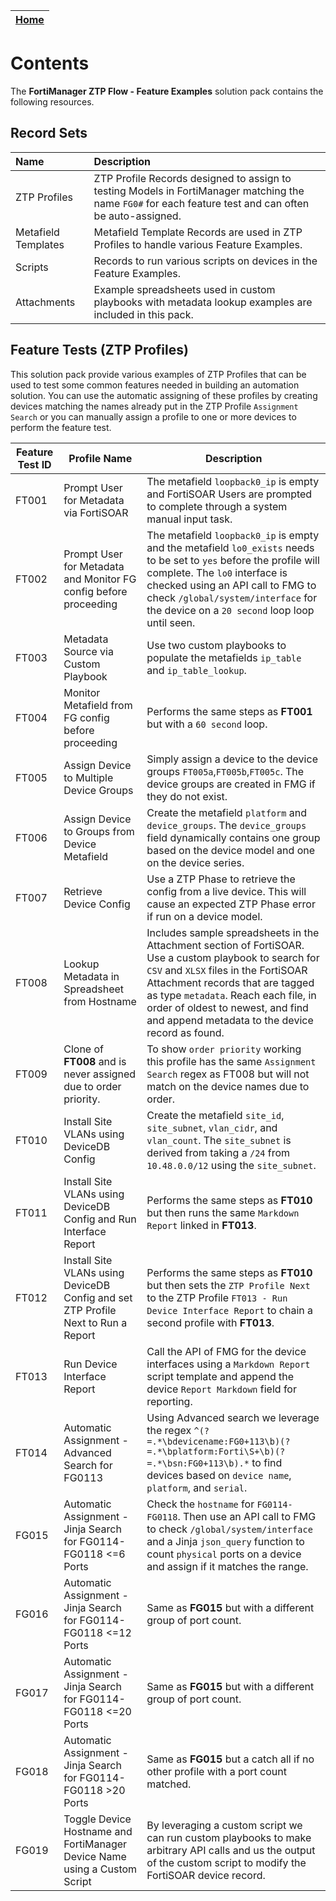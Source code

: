 | [Home](../README.md) |
|----------------------|

# Contents

The **FortiManager ZTP Flow - Feature Examples** solution pack contains the following resources.

## Record Sets

|**Name**|**Description**|
| :- | :- |
|  ZTP Profiles  |  ZTP Profile Records designed to assign to testing Models in FortiManager matching the name `FG0#` for each feature test and can often be auto-assigned. |
|  Metafield Templates  |  Metafield Template Records are used in ZTP Profiles to handle various Feature Examples.  |
|  Scripts  |  Records to run various scripts on devices in the Feature Examples. |
|  Attachments  | Example spreadsheets used in custom playbooks with metadata lookup examples are included in this pack. |

## Feature Tests (ZTP Profiles)

This solution pack provide various examples of ZTP Profiles that can be used to test some common features needed in building an automation solution. You can use the automatic assigning of these profiles by creating devices matching the names already put in the ZTP Profile `Assignment Search` or you can manually assign a profile to one or more devices to perform the feature test. 

| Feature Test ID | Profile Name | Description | 
| --------------- | ------- | ----------- |
| FT001 | Prompt User for Metadata via FortiSOAR | The metafield `loopback0_ip` is empty and FortiSOAR Users are prompted to complete through a system manual input task. |
| FT002 | Prompt User for Metadata and Monitor FG config before proceeding | The metafield `loopback0_ip` is empty and the metafield `lo0_exists` needs to be set to `yes` before the profile will complete. The `lo0` interface is checked using an API call to FMG to check `/global/system/interface` for the device on a `20 second` loop loop until seen. |
| FT003 | Metadata Source via Custom Playbook | Use two custom playbooks to populate the metafields `ip_table` and `ip_table_lookup`.  |
| FT004 | Monitor Metafield from FG config before proceeding | Performs the same steps as **FT001** but with a `60 second` loop. |
| FT005 | Assign Device to Multiple Device Groups | Simply assign a device to the device groups `FT005a`,`FT005b`,`FT005c`. The device groups are created in FMG if they do not exist. |
| FT006 | Assign Device to Groups from Device Metafield | Create the metafield `platform` and `device_groups`. The `device_groups` field dynamically contains one group based on the device model and one on the device series. |
| FT007 | Retrieve Device Config | Use a ZTP Phase to retrieve the config from a live device. This will cause an expected ZTP Phase error if run on a device model. |
| FT008 | Lookup Metadata in Spreadsheet from Hostname | Includes sample spreadsheets in the Attachment section of FortiSOAR. Use a custom playbook to search for `CSV` and `XLSX` files in the FortiSOAR Attachment records that are tagged as type `metadata`. Reach each file, in order of oldest to newest, and find and append metadata to the device record as found. |
| FT009 | Clone of **FT008** and is never assigned due to order priority. | To show `order priority` working this profile has the same `Assignment Search` regex as FT008 but will not match on the device names due to order. |
| FT010 | Install Site VLANs using DeviceDB Config | Create the metafield `site_id`, `site_subnet`, `vlan_cidr`, and `vlan_count`. The `site_subnet` is derived from taking a `/24` from `10.48.0.0/12` using the `site_subnet`. |
| FT011 | Install Site VLANs using DeviceDB Config and Run Interface Report | Performs the same steps as **FT010** but then runs the same `Markdown Report` linked in **FT013**. |
| FT012 | Install Site VLANs using DeviceDB Config and set ZTP Profile Next to Run a Report | Performs the same steps as **FT010** but then sets the `ZTP Profile Next` to the ZTP Profile `FT013 - Run Device Interface Report` to chain a second profile with **FT013**.  |
| FT013 | Run Device Interface Report | Call the API of FMG for the device interfaces using a `Markdown Report` script template and append the device `Report Markdown` field for reporting. |
| FT014 | Automatic Assignment - Advanced Search for FG0113 | Using Advanced search we leverage the regex `^(?=.*\bdevicename:FG0+113\b)(?=.*\bplatform:Forti\S+\b)(?=.*\bsn:FG0+113\b).*` to find devices based on `device name`, `platform`, and `serial`.  |
| FG015 | Automatic Assignment - Jinja Search for FG0114-FG0118 <=6 Ports | Check the `hostname` for `FG0114-FG0118`. Then use an API call to FMG to check `/global/system/interface` and a Jinja `json_query` function to count `physical` ports on a device and assign if it matches the range. |
| FG016 | Automatic Assignment - Jinja Search for FG0114-FG0118 <=12 Ports | Same as **FG015** but with a different group of port count. | 
| FG017 | Automatic Assignment - Jinja Search for FG0114-FG0118 <=20 Ports | Same as **FG015** but with a different group of port count. | 
| FG018 | Automatic Assignment - Jinja Search for FG0114-FG0118 >20 Ports |  Same as **FG015** but a catch all if no other profile with a port count matched. | 
| FG019 |  Toggle Device Hostname and FortiManager Device Name using a Custom Script | By leveraging a custom script we can run custom playbooks to make arbitrary API calls and us the output of the custom script to modify the FortiSOAR device record. | 